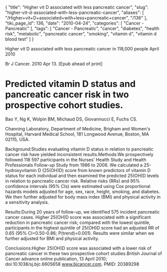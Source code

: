 {
    "title": "Higher vit D associated with less pancreatic cancer",
    "slug": "higher-vit-d-associated-with-less-pancreatic-cancer",
    "aliases": [
        "/Higher+vit+D+associated+with+less+pancreatic+cancer",
        "/136"
    ],
    "tiki_page_id": 136,
    "date": "2010-04-24",
    "categories": [
        "Cancer - Pancreatic"
    ],
    "tags": [
        "Cancer - Pancreatic",
        "cancer",
        "diabetes",
        "health risk",
        "metabolic",
        "pancreatic cancer",
        "smoking",
        "vitamin d",
        "vitamin d blood test"
    ]
}


Higher vit D associated with less pancreatic cancer in 118,000 people April 2010

Br J Cancer. 2010 Apr 13. <span>[Epub ahead of print]</span>

# Predicted vitamin D status and pancreatic cancer risk in two prospective cohort studies.

Bao Y, Ng K, Wolpin BM, Michaud DS, Giovannucci E, Fuchs CS.

Channing Laboratory, Department of Medicine, Brigham and Women's Hospital, Harvard Medical School, 181 Longwood Avenue, Boston, MA 02115, USA.

Background:Studies evaluating vitamin D status in relation to pancreatic cancer risk have yielded inconsistent results.Methods:We prospectively followed 118 597 participants in the Nurses' Health Study and Health Professionals Follow-up Study from 1986 to 2006. We calculated a 25-hydroxyvitamin D (25(OH)D) score from known predictors of vitamin D status for each individual and then examined the predicted 25(OH)D levels in relation to pancreatic cancer risk. Relative risks (RRs) and 95% confidence intervals (95% CIs) were estimated using Cox proportional hazards models adjusted for age, sex, race, height, smoking, and diabetes. We then further adjusted for body mass index (BMI) and physical activity in a sensitivity analysis.

Results:During 20 years of follow-up, we identified 575 incident pancreatic cancer cases. Higher 25(OH)D score was associated with a significant reduction in pancreatic cancer risk; compared with the lowest quintile, participants in the highest quintile of 25(OH)D score had an adjusted RR of 0.65 (95% CI=0.50-0.86; P(trend)=0.001). Results were similar when we further adjusted for BMI and physical activity.

Conclusions:Higher 25(OH)D score was associated with a lower risk of pancreatic cancer in these two prospective cohort studies.British Journal of Cancer advance online publication, 13 April 2010; doi:10.1038/sj.bjc.6605658 www.bjcancer.com.   PMID: 20389298
